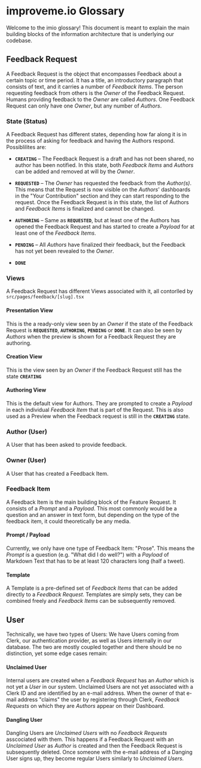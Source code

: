 # improveme.io Glossary

Welcome to the imio glossary! This document is meant to explain the main building blocks of the information architecture that is underlying our codebase.



## Feedback Request

A Feedback Request is the object that encompasses Feedback about a certain topic or time period. It has a title, an introductory paragraph that consists of text, and it carries a number of *Feedback Items*. The person requesting feedback from others is the *Owner* of the Feedback Request. Humans providing feedback to the *Owner* are called *Authors*. One Feedback Request can only have one *Owner*, but any number of *Authors*.



### State (Status)

A Feedback Request has different states, depending how far along it is in the process of asking for feedback and having the Authors respond. Possiblilites are:

- **`CREATING`** – The Feedback Request is a draft and has not been shared, no author has been notified. In this state, both *Feedback Items* and *Authors* can be added and removed at will by the *Owner*.

- **`REQUESTED`** – The *Owner* has requested the feedback from the *Author(s)*. This means that the Request is now visible on the *Authors*' dashboards in the "Your Contribution" section and they can start responding to the request. Once the Feedback Request is in this state, the list of Authors and *Feedback Items* is finalized and cannot be changed.

- **`AUTHORING`** – Same as **`REQUESTED`**, but at least one of the Authors has opened the Feedback Request and has started to create a *Payload* for at least one of the *Feedback Items*.

- **`PENDING`** – All *Authors* have finalized their feedback, but the Feedback has not yet been revealed to the *Owner*.

- **`DONE`** 

  

### Views

A Feedback Request has different Views associated with it, all contorlled by `src/pages/feedback/[slug].tsx`

 #### 	Presentation View

This is the a ready-only view seen by an *Owner* if the state of the Feedback Request is **`REQUESTED`**, **`AUTHORING`**, **`PENDING`** or **`DONE`**. It can also be seen by *Authors* when the preview is shown for a Feedback Request they are authoring.

#### Creation View

This is the view seen by an *Owner* if the Feedback Request still has the state **`CREATING`**

#### Authoring View

This is the default view for Authors. They are prompted to create a *Payload* in each individual *Feedback Item* that is part of the Request. This is also used as a Preview when the Feedback request is still in the **`CREATING`** state.



### Author (User)

A User that has been asked to provide feedback.

### Owner (User)

A User that has created a Feedback Item.



### Feedback Item 

A Feedback Item is the main building block of the Feature Request. It consists of a *Prompt* and a *Payload*. This most commonly would be a question and an answer in text form, but depending on the type of the feedback item, it could theoretically be any media.

#### 	Prompt / Payload

Currently, we only have one type of Feedback Item: "Prose". This means the *Prompt* is a question (e.g. "What did I do well?") with a *Payload* of Markdown Text that has to be at least 120 characters long (half a tweet).

#### Template

A Template is a pre-defined set of *Feedback Items* that can be added directly to a *Feedback Request*. Templates are simply sets, they can be combined freely and *Feedback Items* can be subsequently removed.



## User

Technically, we have two types of Users: We have Users coming from Clerk, our authentication provider, as well as Users internally in our database. The two are mostly coupled together and there should be no distinction, yet some edge cases remain:

#### Unclaimed User

Internal users are created when a *Feedback Request* has an *Author* which is not yet a *User* in our system. Unclaimed Users are not yet associated with a Clerk ID and are identified by an e-mail address. When the owner of that e-mail address "claims" the user by registering through Clerk, *Feedback Requests* on which they are *Authors* appear on their Dashboard.

#### Dangling User

Dangling Users are *Unclaimed Users* with no *Feedback Requests* asscociated with them. This happens if a Feedback Request with an *Unclaimed User* as *Author* is created and then the Feedback Request is subsequently deleted. Once someone with the e-mail address of a Danging User signs up, they become regular Users similarly to *Unclaimed Users.*

